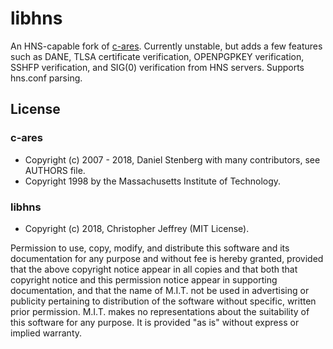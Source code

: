 # libhns

An HNS-capable fork of [c-ares]. Currently unstable, but adds a few features
such as DANE, TLSA certificate verification, OPENPGPKEY verification, SSHFP
verification, and SIG(0) verification from HNS servers. Supports hns.conf
parsing.

## License

### c-ares

- Copyright (c) 2007 - 2018, Daniel Stenberg with many contributors, see
  AUTHORS file.
- Copyright 1998 by the Massachusetts Institute of Technology.

### libhns

- Copyright (c) 2018, Christopher Jeffrey (MIT License).

Permission to use, copy, modify, and distribute this software and its
documentation for any purpose and without fee is hereby granted, provided that
the above copyright notice appear in all copies and that both that copyright
notice and this permission notice appear in supporting documentation, and that
the name of M.I.T. not be used in advertising or publicity pertaining to
distribution of the software without specific, written prior permission.
M.I.T. makes no representations about the suitability of this software for any
purpose.  It is provided "as is" without express or implied warranty.

[c-ares]: https://c-ares.haxx.se/
